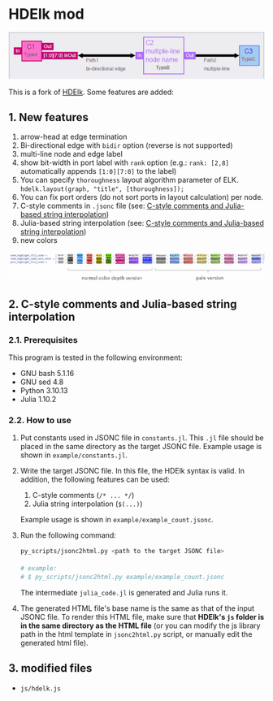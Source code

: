 # HDElk mod

![banner](images/banner_2.png)

This is a fork of [HDElk](https://github.com/davidthings/hdelk).
Some features are added:

## 1. New features

1. arrow-head at edge termination
2. Bi-directional edge with `bidir` option (reverse is not supported)
3. multi-line node and edge label
4. show bit-width in port label with `rank` option (e.g.: `rank: [2,8]` automatically appends `[1:0][7:0]` to the label)
5. You can specify `thoroughness` layout algorithm parameter of ELK. `hdelk.layout(graph, "title", [thoroughness]);`
6. You can fix port orders (do not sort ports in layout calculation) per node.
7. C-style comments in `.jsonc` file (see: [C-style comments and Julia-based string interpolation](#2-c-style-comments-and-julia-based-string-interpolation))
8. Julia-based string interpolation (see: [C-style comments and Julia-based string interpolation](#2-c-style-comments-and-julia-based-string-interpolation))
9. new colors

![new colors](images/new_colors.png)

## 2. C-style comments and Julia-based string interpolation

### 2.1. Prerequisites

This program is tested in the following environment:

- GNU bash 5.1.16
- GNU sed 4.8
- Python 3.10.13
- Julia 1.10.2

### 2.2. How to use

1. Put constants used in JSONC file in `constants.jl`. This `.jl` file should be placed in the same directory as the target JSONC file.
   Example usage is shown in `example/constants.jl`.
2. Write the target JSONC file.
In this file, the HDElk syntax is valid.
In addition, the following features can be used:

    1. C-style comments (`/* ... */`)
    2. Julia string interpolation (`$(...)`)

   Example usage is shown in `example/example_count.jsonc`.
3. Run the following command:

    ```bash
    py_scripts/jsonc2html.py <path to the target JSONC file>

    # example:
    # $ py_scripts/jsonc2html.py example/example_count.jsonc
    ```

    The intermediate `julia_code.jl` is generated and Julia runs it.

4. The generated HTML file's base name is the same as that of the input JSONC file.
To render this HTML file, make sure that **HDElk's `js` folder is in the same directory as the HTML file** (or you can modify the js library path in the html template in `jsonc2html.py` script, or manually edit the generated html file).

## 3. modified files

- `js/hdelk.js`

